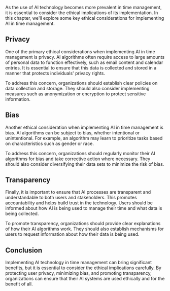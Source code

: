 

As the use of AI technology becomes more prevalent in time management, it is essential to consider the ethical implications of its implementation. In this chapter, we'll explore some key ethical considerations for implementing AI in time management.

Privacy
-------

One of the primary ethical considerations when implementing AI in time management is privacy. AI algorithms often require access to large amounts of personal data to function effectively, such as email content and calendar entries. It is essential to ensure that this data is collected and stored in a manner that protects individuals' privacy rights.

To address this concern, organizations should establish clear policies on data collection and storage. They should also consider implementing measures such as anonymization or encryption to protect sensitive information.

Bias
----

Another ethical consideration when implementing AI in time management is bias. AI algorithms can be subject to bias, whether intentional or unintentional. For example, an algorithm may learn to prioritize tasks based on characteristics such as gender or race.

To address this concern, organizations should regularly monitor their AI algorithms for bias and take corrective action where necessary. They should also consider diversifying their data sets to minimize the risk of bias.

Transparency
------------

Finally, it is important to ensure that AI processes are transparent and understandable to both users and stakeholders. This promotes accountability and helps build trust in the technology. Users should be informed about how AI is being used to manage their time and what data is being collected.

To promote transparency, organizations should provide clear explanations of how their AI algorithms work. They should also establish mechanisms for users to request information about how their data is being used.

Conclusion
----------

Implementing AI technology in time management can bring significant benefits, but it is essential to consider the ethical implications carefully. By protecting user privacy, minimizing bias, and promoting transparency, organizations can ensure that their AI systems are used ethically and for the benefit of all.
